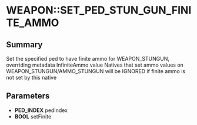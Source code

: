 # WEAPON::SET_PED_STUN_GUN_FINITE_AMMO

## Summary
Set the specified ped to have finite ammo for WEAPON_STUNGUN, overriding metadata InfiniteAmmo value
Natives that set ammo values on WEAPON_STUNGUN/AMMO_STUNGUN will be IGNORED if finite ammo is not set by this native

## Parameters
* **PED_INDEX** pedIndex
* **BOOL** setFinite